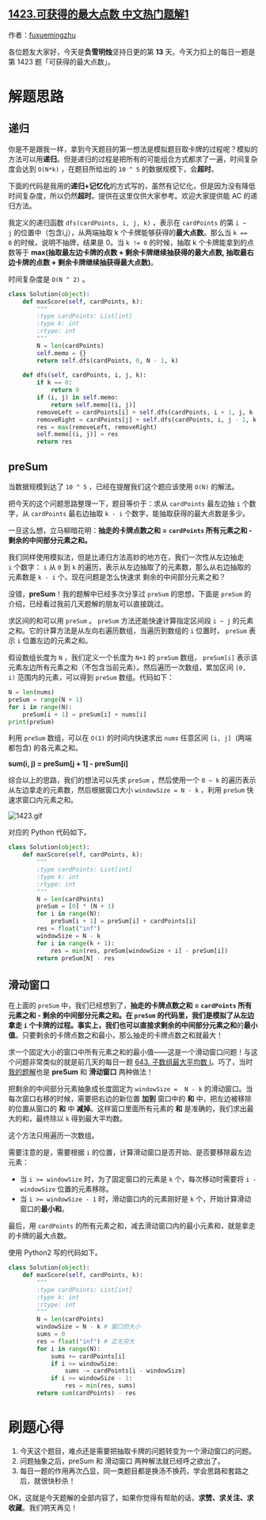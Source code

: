 ## [1423.可获得的最大点数 中文热门题解1](https://leetcode.cn/problems/maximum-points-you-can-obtain-from-cards/solutions/100000/san-chong-fang-fa-tuo-zhan-si-lu-dong-tu-fb9m)

作者：[fuxuemingzhu](https://leetcode.cn/u/fuxuemingzhu)

各位题友大家好，今天是**负雪明烛**坚持日更的第 **13** 天。今天力扣上的每日一题是第 1423 题「可获得的最大点数」。

# 解题思路

## 递归

你是不是跟我一样，拿到今天题目的第一想法是模拟题目取卡牌的过程呢？模拟的方法可以用**递归**。但是递归的过程是把所有的可能组合方式都求了一遍，时间复杂度会达到 `O(N*k)` ，在题目所给出的 `10 ^ 5` 的数据规模下，会**超时**。


下面的代码是我用的**递归+记忆化**的方式写的，虽然有记忆化，但是因为没有降低时间复杂度，所以仍然**超时**。提供在这里仅供大家参考。欢迎大家提供能 AC 的递归方法。


我定义的递归函数 `dfs(cardPoints, i, j, k)` ，表示在 `cardPoints` 的第 `i ~ j` 的位置中（包含i,j），从两端抽取 k 个卡牌能够获得的**最大点数**。那么当 `k == 0` 的时候，说明不抽牌，结果是 0。当 `k != 0` 的时候，抽取 k 个卡牌能拿到的点数等于 **max(抽取最左边卡牌的点数 + 剩余卡牌继续抽获得的最大点数, 抽取最右边卡牌的点数 + 剩余卡牌继续抽获得最大点数)**。


时间复杂度是 `O(N ^ 2)` 。

```python
class Solution(object):
    def maxScore(self, cardPoints, k):
        """
        :type cardPoints: List[int]
        :type k: int
        :rtype: int
        """
        N = len(cardPoints)
        self.memo = {}
        return self.dfs(cardPoints, 0, N - 1, k)
    
    def dfs(self, cardPoints, i, j, k):
        if k == 0:
            return 0
        if (i, j) in self.memo:
            return self.memo[(i, j)]
        removeLeft = cardPoints[i] + self.dfs(cardPoints, i + 1, j, k - 1)
        removeRight = cardPoints[j] + self.dfs(cardPoints, i, j - 1, k - 1)
        res = max(removeLeft, removeRight)
        self.memo[(i, j)] = res
        return res
```


## preSum


当数据规模到达了 `10 ^ 5` ，已经在提醒我们这个题应该使用 `O(N)` 的解法。


把今天的这个问题思路整理一下，题目等价于：求从 `cardPoints` 最左边抽 `i` 个数字，从 `cardPoints` 最右边抽取 `k - i` 个数字，能抽取获得的最大点数是多少。


一旦这么想，立马柳暗花明：**抽走的卡牌点数之和 = `cardPoints` 所有元素之和 - 剩余的中间部分元素之和。**

我们同样使用模拟法，但是比递归方法高妙的地方在，我们一次性从左边抽走 `i` 个数字： `i` 从 `0` 到 `k` 的遍历，表示从左边抽取了的元素数，那么从右边抽取的元素数是 `k - i` 个。现在问题是怎么快速求 剩余的中间部分元素之和？


没错，**preSum**！我的题解中已经多次分享过 `preSum` 的思想，下面是 `preSum` 的介绍，已经看过我前几天题解的朋友可以直接跳过。


求区间的和可以用 `preSum` 。 `preSum` 方法还能快速计算指定区间段 `i ~ j` 的元素之和。它的计算方法是从左向右遍历数组，当遍历到数组的 `i` 位置时， `preSum` 表示 `i` 位置左边的元素之和。


假设数组长度为 `N` ，我们定义一个长度为 `N+1` 的 `preSum` 数组， `preSum[i]` 表示该元素左边所有元素之和（不包含当前元素）。然后遍历一次数组，累加区间 `[0, i)` 范围内的元素，可以得到 `preSum` 数组。代码如下：


```python
N = len(nums)
preSum = range(N + 1)
for i in range(N):
    preSum[i + 1] = preSum[i] + nums[i]
print(preSum)
```


利用 `preSum` 数组，可以在 `O(1)` 的时间内快速求出 `nums` 任意区间 `[i, j]`  (两端都包含) 的各元素之和。


**sum(i, j) = preSum[j + 1] - preSum[i]**


综合以上的思路，我们的想法可以先求 `preSum` ，然后使用一个 `0 ~ k` 的遍历表示从左边拿走的元素数，然后根据窗口大小 `windowSize = N - k` ，利用 `preSum` 快速求窗口内元素之和。


![1423.gif](https://pic.leetcode-cn.com/1612581190-ebDyPC-1423.gif)



对应的 Python 代码如下。

```python
class Solution(object):
    def maxScore(self, cardPoints, k):
        """
        :type cardPoints: List[int]
        :type k: int
        :rtype: int
        """
        N = len(cardPoints)
        preSum = [0] * (N + 1)
        for i in range(N):
            preSum[i + 1] = preSum[i] + cardPoints[i]
        res = float("inf")
        windowSize = N - k
        for i in range(k + 1):
            res = min(res, preSum[windowSize + i] - preSum[i])
        return preSum[N] - res
```


## 滑动窗口


在上面的 `preSum` 中，我们已经想到了，**抽走的卡牌点数之和 = `cardPoints` 所有元素之和 - 剩余的中间部分元素之和。**在 `preSum` 的代码里，我们是模拟了从左边拿走 `i` 个卡牌的过程。事实上，我们也可以直接求**剩余的中间部分元素之和**的**最小值**。只要剩余的卡牌点数之和最小，那么抽走的卡牌点数之和就最大！


求一个固定大小的窗口中所有元素之和的最小值——这是一个滑动窗口问题！与这个问题非常类似的就是前几天的每日一题 [643. 子数组最大平均数 I](https://leetcode-cn.com/problems/maximum-average-subarray-i/)。巧了，当时[我的题解](https://leetcode-cn.com/problems/maximum-average-subarray-i/solution/jing-dian-ti-mu-de-jing-dian-zuo-fa-pres-ze08/)也是 **preSum** 和 **滑动窗口** 两种做法！


把剩余的中间部分元素抽象成长度固定为 `windowSize =  N - k` 的滑动窗口。当每次窗口右移的时候，需要把右边的新位置 **加到** 窗口中的 **和** 中，把左边被移除的位置从窗口的 **和** 中 **减掉**。这样窗口里面所有元素的 **和** 是准确的，我们求出最大的和，最终除以 `k` 得到最大平均数。


这个方法只用遍历一次数组。


需要注意的是，需要根据 `i` 的位置，计算滑动窗口是否开始、是否要移除最左边元素：


- 当 `i >= windowSize` 时，为了固定窗口的元素是 `k` 个，每次移动时需要将 `i - windowSize` 位置的元素移除。
- 当 `i >= windowSize - 1` 时，滑动窗口内的元素刚好是 `k` 个，开始计算滑动窗口的**最小和**。



最后，用 `cardPoints` 的所有元素之和，减去滑动窗口内的最小元素和，就是拿走的卡牌的最大点数。


使用 Python2 写的代码如下。

```python
class Solution(object):
    def maxScore(self, cardPoints, k):
        """
        :type cardPoints: List[int]
        :type k: int
        :rtype: int
        """
        N = len(cardPoints)
        windowSize = N - k # 窗口的大小
        sums = 0
        res = float("inf") # 正无穷大
        for i in range(N):
            sums += cardPoints[i]
            if i >= windowSize:
                sums -= cardPoints[i - windowSize]
            if i >= windowSize - 1:
                res = min(res, sums)
        return sum(cardPoints) - res
```


# 刷题心得



1. 今天这个题目，难点还是需要把抽取卡牌的问题转变为一个滑动窗口的问题。
1. 问题抽象之后，preSum 和 滑动窗口 两种解法就已经呼之欲出了。
1. 每日一题的作用再次凸显，同一类题目都是换汤不换药，学会思路和套路之后，就很快秒杀！



OK，这就是今天题解的全部内容了，如果你觉得有帮助的话，**求赞、求关注、求收藏**。我们明天再见！